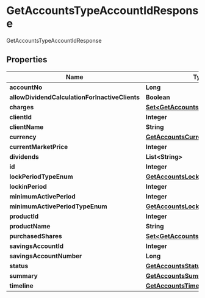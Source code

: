 

# GetAccountsTypeAccountIdResponse

GetAccountsTypeAccountIdResponse

## Properties

| Name | Type | Description | Notes |
|------------ | ------------- | ------------- | -------------|
|**accountNo** | **Long** |  |  [optional] |
|**allowDividendCalculationForInactiveClients** | **Boolean** |  |  [optional] |
|**charges** | [**Set&lt;GetAccountsCharges&gt;**](GetAccountsCharges.md) |  |  [optional] |
|**clientId** | **Integer** |  |  [optional] |
|**clientName** | **String** |  |  [optional] |
|**currency** | [**GetAccountsCurrency**](GetAccountsCurrency.md) |  |  [optional] |
|**currentMarketPrice** | **Integer** |  |  [optional] |
|**dividends** | **List&lt;String&gt;** |  |  [optional] |
|**id** | **Integer** |  |  [optional] |
|**lockPeriodTypeEnum** | [**GetAccountsLockPeriodTypeEnum**](GetAccountsLockPeriodTypeEnum.md) |  |  [optional] |
|**lockinPeriod** | **Integer** |  |  [optional] |
|**minimumActivePeriod** | **Integer** |  |  [optional] |
|**minimumActivePeriodTypeEnum** | [**GetAccountsLockPeriodTypeEnum**](GetAccountsLockPeriodTypeEnum.md) |  |  [optional] |
|**productId** | **Integer** |  |  [optional] |
|**productName** | **String** |  |  [optional] |
|**purchasedShares** | [**Set&lt;GetAccountsPurchasedShares&gt;**](GetAccountsPurchasedShares.md) |  |  [optional] |
|**savingsAccountId** | **Integer** |  |  [optional] |
|**savingsAccountNumber** | **Long** |  |  [optional] |
|**status** | [**GetAccountsStatus**](GetAccountsStatus.md) |  |  [optional] |
|**summary** | [**GetAccountsSummary**](GetAccountsSummary.md) |  |  [optional] |
|**timeline** | [**GetAccountsTimeline**](GetAccountsTimeline.md) |  |  [optional] |



